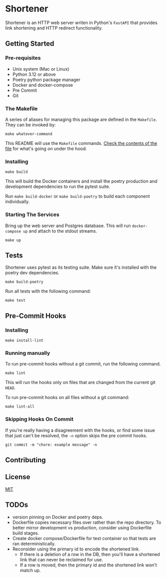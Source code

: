 # Shortener

Shortener is an HTTP web server writen in Python's `FastAPI` that provides link shortening and HTTP redirect
functionality.

## Getting Started

### Pre-requisites

- Unix system (Mac or Linux)
- Python 3.12 or above
- Poetry python package manager
- Docker and docker-compose
- Pre Commit
- Git

### The Makefile

A series of aliases for managing this package are defined in the `Makefile`. They can be invoked by:

```shell
make whatever-command
````

This README will use the `Makefile` commands. [Check the contents of the file](Makefile) for what's going on under the
hood.

### Installing

```shell
make build
```

This will build the Docker containers and install the poetry production and development dependencies to run the
pytest suite.

Run `make build-docker` or `make build-poetry` to build each component individually.

### Starting The Services

Bring up the web server and Postgres database. This will run `docker-compose up` and attach to the stdout streams.

```shell
make up
```

## Tests

Shortener uses pytest as its testing suite. Make sure it's installed with the poetry dev dependencies.

```shell
make build-poetry
```

Run all tests with the following command:

```shell
make test
```

## Pre-Commit Hooks

### Installing

```shell
make install-lint
```

### Running manually

To run pre-commit hooks without a git commit, run the following command.

```shell
make lint
```

This will run the hooks only on files that are changed from the current git `HEAD`.

To run pre-commit hooks on all files without a git command:

```shell
make lint-all
```

### Skipping Hooks On Commit

If you're really having a disagreement with the hooks, or find some issue that just can't be resolved, the `-n` option
skips the pre commit hooks.

```shell
git commit -m "chore: example message" -n
```

## Contributing


## License

[MIT](https://choosealicense.com/licenses/mit/)


## TODOs

- version pinning on Docker and poetry deps.
- Dockerfile copies necessary files over rather than the repo directory. To better mirror development vs production,
  consider using Dockerfile build stages.
- Create docker compose/Dockerfile for test container so that tests are ran deterministically.
- Reconsider using the primary id to encode the shortened link.
  - If there is a deletion of a row in the DB, then you'll have a shortened link that can never be reclaimed for use.
  - If a row is moved, then the primary id and the shortened link won't match up.
